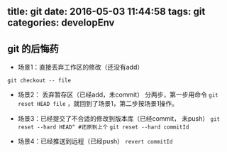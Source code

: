 title: git
date: 2016-05-03 11:44:58
tags: git
categories: developEnv
---
## git 的后悔药

* 场景1：直接丢弃工作区的修改（还没有add）

`git checkout -- file`

* 场景2： 丢弃暂存区（已经add，未commit）
分两步，第一步用命令 `git reset HEAD file` ，就回到了场景1，第二步按场景1操作。

* 场景3：已经提交了不合适的修改到版本库（已经commit， 未push）
`git reset --hard HEAD^ #还原到上个`
`git reset --hard commitId`

* 场景4：已经推送到远程（已经push）
`revert commitId`
